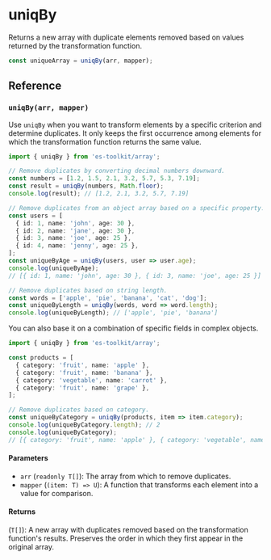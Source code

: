# uniqBy

Returns a new array with duplicate elements removed based on values returned by the transformation function.

```typescript
const uniqueArray = uniqBy(arr, mapper);
```

## Reference

### `uniqBy(arr, mapper)`

Use `uniqBy` when you want to transform elements by a specific criterion and determine duplicates. It only keeps the first occurrence among elements for which the transformation function returns the same value.

```typescript
import { uniqBy } from 'es-toolkit/array';

// Remove duplicates by converting decimal numbers downward.
const numbers = [1.2, 1.5, 2.1, 3.2, 5.7, 5.3, 7.19];
const result = uniqBy(numbers, Math.floor);
console.log(result); // [1.2, 2.1, 3.2, 5.7, 7.19]

// Remove duplicates from an object array based on a specific property.
const users = [
  { id: 1, name: 'john', age: 30 },
  { id: 2, name: 'jane', age: 30 },
  { id: 3, name: 'joe', age: 25 },
  { id: 4, name: 'jenny', age: 25 },
];
const uniqueByAge = uniqBy(users, user => user.age);
console.log(uniqueByAge);
// [{ id: 1, name: 'john', age: 30 }, { id: 3, name: 'joe', age: 25 }]

// Remove duplicates based on string length.
const words = ['apple', 'pie', 'banana', 'cat', 'dog'];
const uniqueByLength = uniqBy(words, word => word.length);
console.log(uniqueByLength); // ['apple', 'pie', 'banana']
```

You can also base it on a combination of specific fields in complex objects.

```typescript
import { uniqBy } from 'es-toolkit/array';

const products = [
  { category: 'fruit', name: 'apple' },
  { category: 'fruit', name: 'banana' },
  { category: 'vegetable', name: 'carrot' },
  { category: 'fruit', name: 'grape' },
];

// Remove duplicates based on category.
const uniqueByCategory = uniqBy(products, item => item.category);
console.log(uniqueByCategory.length); // 2
console.log(uniqueByCategory);
// [{ category: 'fruit', name: 'apple' }, { category: 'vegetable', name: 'carrot' }]
```

#### Parameters

- `arr` (`readonly T[]`): The array from which to remove duplicates.
- `mapper` (`(item: T) => U`): A function that transforms each element into a value for comparison.

#### Returns

(`T[]`): A new array with duplicates removed based on the transformation function's results. Preserves the order in which they first appear in the original array.
